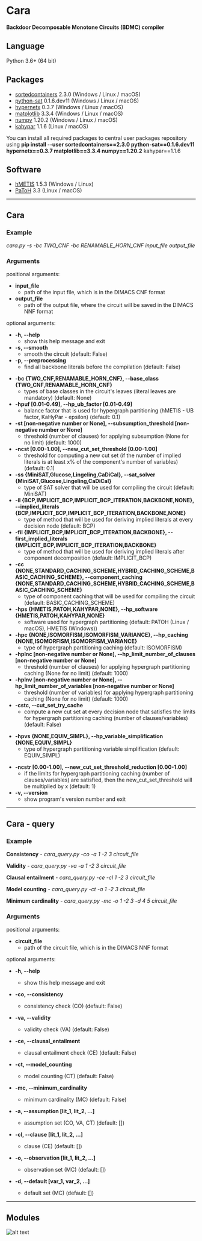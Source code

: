 # Cara
**Backdoor Decomposable Monotone Circuits (BDMC) compiler**

## Language
Python 3.6+ (64 bit)

## Packages
* <a href="https://pypi.org/project/sortedcontainers/" target="_blank">sortedcontainers</a> 2.3.0 (Windows / Linux / macOS)
* <a href="https://pypi.org/project/python-sat/" target="_blank">python-sat</a> 0.1.6.dev11 (Windows / Linux / macOS)
* <a href="https://pypi.org/project/hypernetx/" target="_blank">hypernetx</a> 0.3.7 (Windows / Linux / macOS)
* <a href="https://pypi.org/project/matplotlib/" target="_blank">matplotlib</a> 3.3.4 (Windows / Linux / macOS)
* <a href="https://pypi.org/project/numpy/" target="_blank">numpy</a> 1.20.2 (Windows / Linux / macOS)
* <a href="https://pypi.org/project/kahypar/" target="_blank">kahypar</a> 1.1.6 (Linux / macOS)

You can install all required packages to central user packages repository using **pip install --user sortedcontainers==2.3.0 python-sat==0.1.6.dev11 hypernetx==0.3.7 matplotlib==3.3.4 numpy==1.20.2** kahypar==1.1.6

## Software
* <a href="http://glaros.dtc.umn.edu/gkhome/metis/hmetis/overview" target="_blank">hMETIS</a> 1.5.3 (Windows / Linux)
* <a href="https://www.cc.gatech.edu/~umit/software.html" target="_blank">PaToH</a> 3.3 (Linux / macOS)

** **

## Cara
### Example
*cara.py -s -bc TWO_CNF -bc RENAMABLE_HORN_CNF input_file output_file*

### Arguments
positional arguments:
* **input_file**
  + path of the input file, which is in the DIMACS CNF format
* **output_file**
  + path of the output file, where the circuit will be saved in the DIMACS NNF format

optional arguments:
+ **-h, --help**
  + show this help message and exit
+ **-s, --smooth**
  + smooth the circuit (default: False)
+ **-p, --preprocessing**
  + find all backbone literals before the compilation (default: False)
* **-bc {TWO_CNF,RENAMABLE_HORN_CNF}, --base_class {TWO_CNF,RENAMABLE_HORN_CNF}**
  + types of base classes in the circuit's leaves (literal leaves are mandatory) (default: None)
* **-hpuf [0.01-0.49], --hp_ub_factor [0.01-0.49]**
  + balance factor that is used for hypergraph partitioning (hMETIS - UB factor, KaHyPar - epsilon) (default: 0.1)
* **-st [non-negative number or None], --subsumption_threshold [non-negative number or None]**
  + threshold (number of clauses) for applying subsumption (None for no limit) (default: 1000)
* **-ncst [0.00-1.00], --new_cut_set_threshold [0.00-1.00]**
  + threshold for computing a new cut set (if the number of implied literals is at least x% of the component's number of variables) (default: 0.1)
* **-ss {MiniSAT,Glucose,Lingeling,CaDiCal}, --sat_solver {MiniSAT,Glucose,Lingeling,CaDiCal}**
  + type of SAT solver that will be used for compiling the circuit (default: MiniSAT)
* **-il {BCP,IMPLICIT_BCP,IMPLICIT_BCP_ITERATION,BACKBONE,NONE}, --implied_literals {BCP,IMPLICIT_BCP,IMPLICIT_BCP_ITERATION,BACKBONE,NONE}**
  + type of method that will be used for deriving implied literals at every decision node (default: BCP)
* **-fil {IMPLICIT_BCP,IMPLICIT_BCP_ITERATION,BACKBONE}, --first_implied_literals {IMPLICIT_BCP,IMPLICIT_BCP_ITERATION,BACKBONE}**
  + type of method that will be used for deriving implied literals after component decomposition (default: IMPLICIT_BCP)
* **-cc {NONE,STANDARD_CACHING_SCHEME,HYBRID_CACHING_SCHEME,BASIC_CACHING_SCHEME}, --component_caching {NONE,STANDARD_CACHING_SCHEME,HYBRID_CACHING_SCHEME,BASIC_CACHING_SCHEME}**
  + type of component caching that will be used for compiling the circuit (default: BASIC_CACHING_SCHEME)
* **-hps {HMETIS,PATOH,KAHYPAR,NONE}, --hp_software {HMETIS,PATOH,KAHYPAR,NONE}**
  + software used for hypergraph partitioning (default: PATOH (Linux / macOS), HMETIS (Windows))
* **-hpc {NONE,ISOMORFISM,ISOMORFISM_VARIANCE}, --hp_caching {NONE,ISOMORFISM,ISOMORFISM_VARIANCE}**
  + type of hypergraph partitioning caching (default: ISOMORFISM)
* **-hplnc [non-negative number or None], --hp_limit_number_of_clauses [non-negative number or None]**
  + threshold (number of clauses) for applying hypergraph partitioning caching (None for no limit) (default: 1000)
* **-hplnv [non-negative number or None], --hp_limit_number_of_variables [non-negative number or None]**
  + threshold (number of variables) for applying hypergraph partitioning caching (None for no limit) (default: 1000)
* **-cstc, --cut_set_try_cache**
  + compute a new cut set at every decision node that satisfies the limits for hypergraph partitioning caching (number of clauses/variables) (default: False)
+ **-hpvs {NONE,EQUIV_SIMPL}, --hp_variable_simplification {NONE,EQUIV_SIMPL}**
  + type of hypergraph partitioning variable simplification (default: EQUIV_SIMPL)
* **-ncstr [0.00-1.00], --new_cut_set_threshold_reduction [0.00-1.00]**
  + if the limits for hypergraph partitioning caching (number of clauses/variables) are satisfied, then the new_cut_set_threshold will be multiplied by x (default: 1)
* **-v, --version**
  + show program's version number and exit
  
** **

## Cara - query
### Example
**Consistency** - *cara_query.py -co -a 1 -2 3 circuit_file*

**Validity** - *cara_query.py -va -a 1 -2 3 circuit_file*

**Clausal entailment** - *cara_query.py -ce -cl 1 -2 3 circuit_file*

**Model counting** - *cara_query.py -ct -a 1 -2 3 circuit_file*

**Minimum cardinality** - *cara_query.py -mc -o 1 -2 3 -d 4 5 circuit_file*

### Arguments
positional arguments:
* **circuit_file**
  + path of the circuit file, which is in the DIMACS NNF format
 
optional arguments:
+ **-h, --help**
  + show this help message and exit
+ **-co, --consistency**
  + consistency check (CO) (default: False)
+ **-va, --validity**
  + validity check (VA) (default: False)
+ **-ce, --clausal_entailment**
  + clausal entailment check (CE) (default: False)
+ **-ct, --model_counting**
  + model counting (CT) (default: False)
+ **-mc, --minimum_cardinality**
  + minimum cardinality (MC) (default: False)
  

+ **-a, --assumption [lit_1, lit_2, ...]**
  + assumption set (CO, VA, CT) (default: [])
+ **-cl, --clause [lit_1, lit_2, ...]**
  + clause (CE) (default: [])
+ **-o, --observation [lit_1, lit_2, ...]**
  + observation set (MC) (default: [])
+ **-d, --default [var_1, var_2, ...]**
  + default set (MC) (default: [])
  
** ** 

## Modules
![alt text](images/modules.png)
